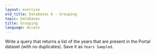```yaml
---
layout: exercise
old_title: Databases 6 - Grouping
topic: Databases 
title: Grouping
language: Access
---
```


Write a query that returns a list of the years that are present in the
Portal dataset (with no duplicates). Save it as `Years Sampled`.
